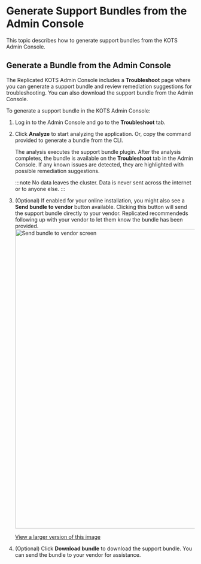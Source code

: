 # Generate Support Bundles from the Admin Console

This topic describes how to generate support bundles from the KOTS Admin Console.

## Generate a Bundle from the Admin Console

The Replicated KOTS Admin Console includes a **Troubleshoot** page where you can generate a support bundle and review remediation suggestions for troubleshooting. You can also download the support bundle from the Admin Console.

To generate a support bundle in the KOTS Admin Console:

1. Log in to the Admin Console and go to the **Troubleshoot** tab.

1. Click **Analyze** to start analyzing the application. Or, copy the command provided to generate a bundle from the CLI.

   The analysis executes the support bundle plugin. After the analysis completes, the bundle is available on the **Troubleshoot** tab in the Admin Console. If any known issues are detected, they are highlighted with possible remediation suggestions.

   :::note
   No data leaves the cluster. Data is never sent across the internet or to anyone else.
   :::

1. (Optional) If enabled for your online installation, you might also see a **Send bundle to vendor** button available. Clicking this button will send the support bundle directly to your vendor. Replicated recommendeds following up with your vendor to let them know the bundle has been provided.
    <img alt="Send bundle to vendor screen" src="/images/send-bundle-to-vendor.png" width="800px"/>

    [View a larger version of this image](/images/send-bundle-to-vendor.png)

1. (Optional) Click **Download bundle** to download the support bundle. You can send the bundle to your vendor for assistance.
